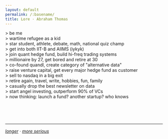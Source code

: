 ```yaml
---
layout: default
permalink: /:basename/
title: Lore · Abraham Thomas
---
```


\> be me  
\> wartime refugee as a kid  
\> star student, athlete, debate, math, national quiz champ  
\> get into both IIT-B and AIIMS (iykyk)  
\> join quant hedge fund, build hi-freq trading systems  
\> millionaire by 27, get bored and retire at 30  
\> co-found quandl, create category of "alternative data"  
\> raise venture capital, get every major hedge fund as customer  
\> sell to nasdaq in a big exit  
\> retire again, travel, write, hobbies, fun, family  
\> casually drop the best newsletter on data  
\> start angel investing, outperform 90% of VCs  
\> now thinking: launch a fund? another startup? who knows  

<br/>
<br/>
<br/>

----

*[longer](/story) · [more serious](/bio)*




<!--
>be me
>tfw refugee kid 
>top of my class, chad athlete, debate lord, galaxy brain quiz champ, basically a demi-god
>IIT-B and AIIMS both want me, lol
>join quant hedge fund, build Skynet but for stonks
>millionaire by 27, retire at 30, too easy
>co-found Quandl, invent 'alternative data' or something
>raise venture capital, hedge funds throw money at me
>sell to NASDAQ, bag secured
>retire *again*, this time for real (maybe)
>travel the world, find peace in meditation, write esoteric shit no one understands
>start angel investing, mog 90% of VCs
>mfw comfy
>brain starts itching, need more
>launch a fund? another startup? invent time travel?
>dunno lol 
-->


<br/>
<br/>
<br/>